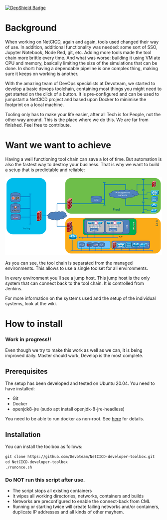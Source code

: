 [![DepShield Badge](https://depshield.sonatype.org/badges/netcicd/NetCICD-developer-toolbox/depshield.svg)](https://depshield.github.io)

# Background
When working on NetCICD, again and again, tools used changed their way of use. In addition, additional functionality was needed: some sort of SSO, Jupyter Notebook, Node Red, git, etc. Adding more tools made the tool chain more brittle every time. And what was worse: building it using VM ate CPU and memory, basically limiting the size of the simulations that can be done. In short: having a dependable pipeline is one complex thing, making sure it keeps on working is another.

With the amazing team of DevOps specialists at Devoteam, we started to develop a basic devops toolchain, containing most things you might need to get started on the click of a button. It is pre-configured and can be used to jumpstart a NetCICD project and based upon Docker to minimise the footprint on a local machine. 

Tooling only has to make your life easier, after all Tech is for People, not the other way around. This is the place where we do this. We are far from finished. Feel free to contribute.

# Want we want to achieve
Having a well functioning tool chain can save a lot of time. But automation is also the fastest way to destroy your business. That is why we want to build a setup that is predictable and reliable:

![toolchain](toolchain.png)

As you can see, the tool chain is separated from the managed environments. This allows to use a single toolset for all environments. 

In every environment you'll see a jump host. This jump host is the only system that can connect back to the tool chain. It is controlled from Jenkins.

For more information on the systems used and the setup of the individual systems, look at the wiki.

# How to install
### Work in progress!!
Even though we try to make this work as well as we can, it is being improved daily. Master should work, Develop is the most complete.
## Prerequisites
The setup has been developed and tested on Ubuntu 20.04.
You need to have installed:
* Git
* Docker
* openjdk8-jre (sudo apt install openjdk-8-jre-headless)

You need to be able to run docker as non-root. See [here](https://docs.docker.com/engine/install/linux-postinstall/) for details.
## Installation
You can install the toolbox as follows:

```git clone https://github.com/Devoteam/NetCICD-developer-toolbox.git```  
```cd NetCICD-developer-toolbox```  
```./runonce.sh```

### Do NOT run this script after use.
* The script stops all existing containers
* It wipes all working directories, networks, containers and builds
* Networks are preconfigured to enable the connect-back from CML
* Running or starting twice will create failing networks and/or containers, duplicate IP addresses and all kinds of other mayhem.
